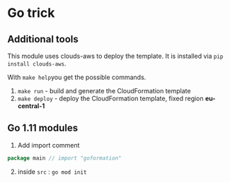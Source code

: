 # Go trick

## Additional tools

This module uses clouds-aws to deploy the template. It is installed via `pip install clouds-aws`.

With `make help`you get the possible commands.

1) `make run` - build and generate the CloudFormation template
1) `make deploy` - deploy the CloudFormation template, fixed region **eu-central-1**

## Go 1.11 modules

1) Add import comment

```go
package main // import "goformation"
```

2) inside `src` : `go mod init`